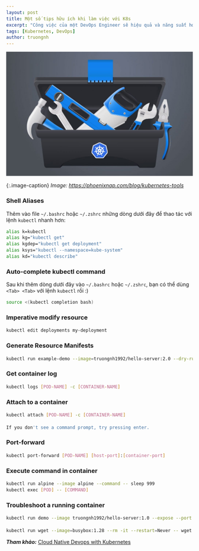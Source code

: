 ```yaml
---
layout: post
title: Một số tips hữu ích khi làm việc với K8s
excerpt: "Công việc của một DevOps Engineer sẽ hiệu quả và năng suất hơn nếu làm chủ được những công cụ này."
tags: [Kubernetes, DevOps]
author: truongnh
---
```


<img src="/static/img/k8s-tools.jpg">

{:.image-caption}
*Image: https://phoenixnap.com/blog/kubernetes-tools*


### Shell Aliases

Thêm vào file `~/.bashrc` hoặc `~/.zshrc` những dòng dưới đây để thao tác với lệnh `kubectl` nhanh hơn:

```bash
alias k=kubectl
alias kg="kubectl get"
alias kgdep="kubectl get deployment"
alias ksys="kubectl --namespace=kube-system"
alias kd="kubectl describe"
```

### Auto-complete kubectl command

Sau khi thêm dòng dưới đây vào `~/.bashrc` hoặc `~/.zshrc`, bạn có thể dùng `<Tab> <Tab>` với lệnh `kubectl` rồi :)

```bash
source <(kubectl completion bash)
```

### Imperative modify resource

```bash
kubectl edit deployments my-deployment
```

### Generate Resource Manifests

```bash
kubectl run example-demo --image=truongnh1992/hello-server:2.0 --dry-run -o yaml > example-demo.yaml
```

### Get container log

```bash
kubectl logs [POD-NAME] -c [CONTAINER-NAME]
```

### Attach to a container

```sh
kubectl attach [POD-NAME] -c [CONTAINER-NAME]

If you don't see a command prompt, try pressing enter.
```

### Port-forward

```bash
kubectl port-forward [POD-NAME] [host-port]:[container-port]
```

### Execute command in container

```sh
kubectl run alpine --image alpine --command -- sleep 999
kubectl exec [POD] -- [COMMAND]
```

### Troubleshoot a running container

```sh
kubectl run demo --image truongnh1992/hello-server:1.0 --expose --port 8080

kubectl run wget --image=busybox:1.28 --rm -it --restart=Never -- wget -qO- http://demo:8080
```

***Tham khảo:*** [Cloud Native Devops with Kubernetes](https://www.amazon.com/Cloud-Native-DevOps-Kubernetes-Applications/dp/1492040762)